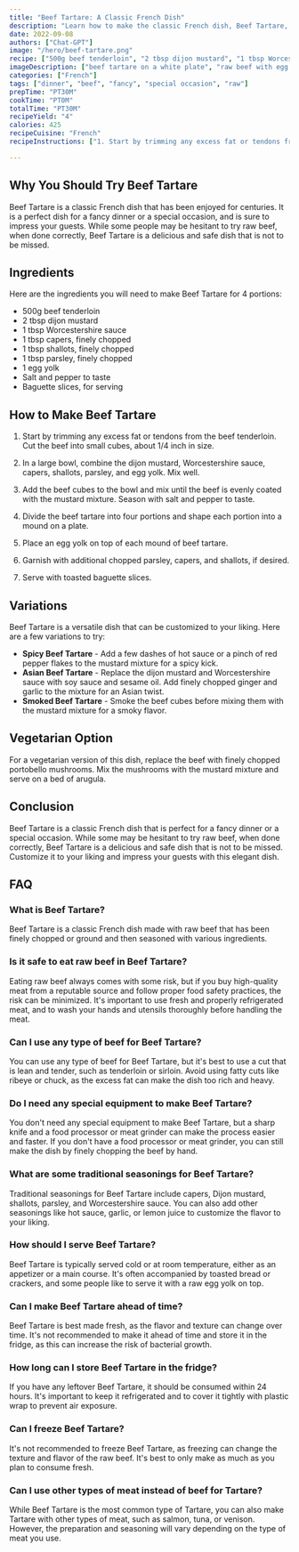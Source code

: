 ```yaml
---
title: "Beef Tartare: A Classic French Dish"
description: "Learn how to make the classic French dish, Beef Tartare, with this easy recipe. Perfect for a fancy dinner or a special occasion, this dish is sure to impress your guests."
date: 2022-09-08
authors: ["Chat-GPT"]
image: "/hero/beef-tartare.png"
recipe: ["500g beef tenderloin", "2 tbsp dijon mustard", "1 tbsp Worcestershire sauce", "1 tbsp capers, finely chopped", "1 tbsp shallots, finely chopped", "1 tbsp parsley, finely chopped", "1 egg yolk", "Salt and pepper to taste", "Baguette slices, for serving"]
imageDescription: ["beef tartare on a white plate", "raw beef with egg yolk on top", "chopped capers and shallots", "toasted baguette slices"]
categories: ["French"]
tags: ["dinner", "beef", "fancy", "special occasion", "raw"]
prepTime: "PT30M"
cookTime: "PT0M"
totalTime: "PT30M"
recipeYield: "4"
calories: 425
recipeCuisine: "French"
recipeInstructions: ["1. Start by trimming any excess fat or tendons from the beef tenderloin. Cut the beef into small cubes, about 1/4 inch in size.", "2. In a large bowl, combine the dijon mustard, Worcestershire sauce, capers, shallots, parsley, and egg yolk. Mix well.", "3. Add the beef cubes to the bowl and mix until the beef is evenly coated with the mustard mixture. Season with salt and pepper to taste.", "4. Divide the beef tartare into four portions and shape each portion into a mound on a plate.", "5. Place an egg yolk on top of each mound of beef tartare.", "6. Garnish with additional chopped parsley, capers, and shallots, if desired.", "7. Serve with toasted baguette slices."]

---
```


## Why You Should Try Beef Tartare

Beef Tartare is a classic French dish that has been enjoyed for centuries. It is a perfect dish for a fancy dinner or a special occasion, and is sure to impress your guests. While some people may be hesitant to try raw beef, when done correctly, Beef Tartare is a delicious and safe dish that is not to be missed.

## Ingredients

Here are the ingredients you will need to make Beef Tartare for 4 portions:

- 500g beef tenderloin
- 2 tbsp dijon mustard
- 1 tbsp Worcestershire sauce
- 1 tbsp capers, finely chopped
- 1 tbsp shallots, finely chopped
- 1 tbsp parsley, finely chopped
- 1 egg yolk
- Salt and pepper to taste
- Baguette slices, for serving

## How to Make Beef Tartare

1. Start by trimming any excess fat or tendons from the beef tenderloin. Cut the beef into small cubes, about 1/4 inch in size.

2. In a large bowl, combine the dijon mustard, Worcestershire sauce, capers, shallots, parsley, and egg yolk. Mix well.

3. Add the beef cubes to the bowl and mix until the beef is evenly coated with the mustard mixture. Season with salt and pepper to taste.

4. Divide the beef tartare into four portions and shape each portion into a mound on a plate.

5. Place an egg yolk on top of each mound of beef tartare.

6. Garnish with additional chopped parsley, capers, and shallots, if desired.

7. Serve with toasted baguette slices.

## Variations

Beef Tartare is a versatile dish that can be customized to your liking. Here are a few variations to try:

- **Spicy Beef Tartare** - Add a few dashes of hot sauce or a pinch of red pepper flakes to the mustard mixture for a spicy kick.
- **Asian Beef Tartare** - Replace the dijon mustard and Worcestershire sauce with soy sauce and sesame oil. Add finely chopped ginger and garlic to the mixture for an Asian twist.
- **Smoked Beef Tartare** - Smoke the beef cubes before mixing them with the mustard mixture for a smoky flavor.

## Vegetarian Option

For a vegetarian version of this dish, replace the beef with finely chopped portobello mushrooms. Mix the mushrooms with the mustard mixture and serve on a bed of arugula.

## Conclusion

Beef Tartare is a classic French dish that is perfect for a fancy dinner or a special occasion. While some may be hesitant to try raw beef, when done correctly, Beef Tartare is a delicious and safe dish that is not to be missed. Customize it to your liking and impress your guests with this elegant dish.

## FAQ

### What is Beef Tartare?

Beef Tartare is a classic French dish made with raw beef that has been finely chopped or ground and then seasoned with various ingredients.

### Is it safe to eat raw beef in Beef Tartare?

Eating raw beef always comes with some risk, but if you buy high-quality meat from a reputable source and follow proper food safety practices, the risk can be minimized. It's important to use fresh and properly refrigerated meat, and to wash your hands and utensils thoroughly before handling the meat.

### Can I use any type of beef for Beef Tartare?

You can use any type of beef for Beef Tartare, but it's best to use a cut that is lean and tender, such as tenderloin or sirloin. Avoid using fatty cuts like ribeye or chuck, as the excess fat can make the dish too rich and heavy.

### Do I need any special equipment to make Beef Tartare?

You don't need any special equipment to make Beef Tartare, but a sharp knife and a food processor or meat grinder can make the process easier and faster. If you don't have a food processor or meat grinder, you can still make the dish by finely chopping the beef by hand.

### What are some traditional seasonings for Beef Tartare?

Traditional seasonings for Beef Tartare include capers, Dijon mustard, shallots, parsley, and Worcestershire sauce. You can also add other seasonings like hot sauce, garlic, or lemon juice to customize the flavor to your liking.

### How should I serve Beef Tartare?

Beef Tartare is typically served cold or at room temperature, either as an appetizer or a main course. It's often accompanied by toasted bread or crackers, and some people like to serve it with a raw egg yolk on top.

### Can I make Beef Tartare ahead of time?

Beef Tartare is best made fresh, as the flavor and texture can change over time. It's not recommended to make it ahead of time and store it in the fridge, as this can increase the risk of bacterial growth.

### How long can I store Beef Tartare in the fridge?

If you have any leftover Beef Tartare, it should be consumed within 24 hours. It's important to keep it refrigerated and to cover it tightly with plastic wrap to prevent air exposure.

### Can I freeze Beef Tartare?

It's not recommended to freeze Beef Tartare, as freezing can change the texture and flavor of the raw beef. It's best to only make as much as you plan to consume fresh.

### Can I use other types of meat instead of beef for Tartare?

While Beef Tartare is the most common type of Tartare, you can also make Tartare with other types of meat, such as salmon, tuna, or venison. However, the preparation and seasoning will vary depending on the type of meat you use.